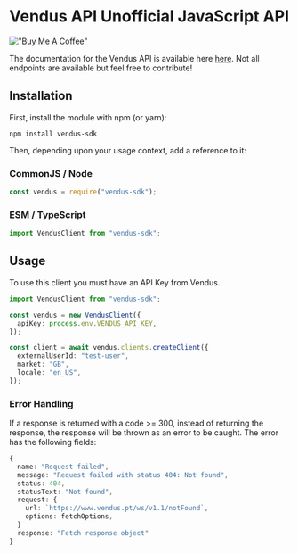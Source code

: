 # Vendus API Unofficial JavaScript API

[!["Buy Me A Coffee"](https://www.buymeacoffee.com/assets/img/custom_images/orange_img.png)](https://www.buymeacoffee.com/pyrexfm)

The documentation for the Vendus API is available here [here](https://www.vendus.pt/ws/). Not all endpoints are available but feel free to contribute!

## Installation

First, install the module with npm (or yarn):

```shell
npm install vendus-sdk
```

Then, depending upon your usage context, add a reference to it:

### CommonJS / Node

```typescript
const vendus = require("vendus-sdk");
```

### ESM / TypeScript

```typescript
import VendusClient from "vendus-sdk";
```

## Usage

To use this client you must have an API Key from Vendus.

```typescript
import VendusClient from "vendus-sdk";

const vendus = new VendusClient({
  apiKey: process.env.VENDUS_API_KEY,
});

const client = await vendus.clients.createClient({
  externalUserId: "test-user",
  market: "GB",
  locale: "en_US",
});
```

### Error Handling

If a response is returned with a code >= 300, instead of returning the response,
the response will be thrown as an error to be caught. The error has the following fields:

```typescript
{
  name: "Request failed",
  message: "Request failed with status 404: Not found",
  status: 404,
  statusText: "Not found",
  request: {
    url: `https://www.vendus.pt/ws/v1.1/notFound`,
    options: fetchOptions,
  }
  response: "Fetch response object"
}
```
